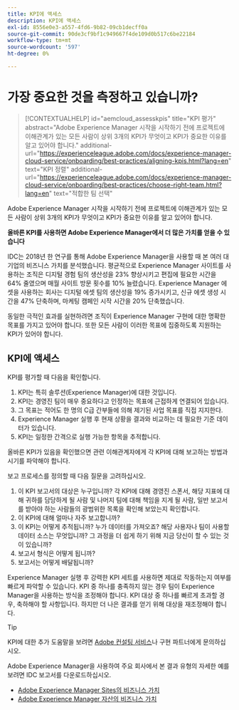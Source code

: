 ```yaml
---
title: KPI에 액세스
description: KPI에 액세스
exl-id: 8556e0e3-a557-4fd6-9b82-09cb1decff0a
source-git-commit: 90de3cf9bf1c949667f4de109d0b517c6be22184
workflow-type: tm+mt
source-wordcount: '597'
ht-degree: 0%

---
```


# 가장 중요한 것을 측정하고 있습니까?

>[!CONTEXTUALHELP]
>id="aemcloud_assesskpis"
>title="KPI 평가"
>abstract="Adobe Experience Manager 시작을 시작하기 전에 프로젝트에 이해관계가 있는 모든 사람이 상위 3개의 KPI가 무엇이고 KPI가 중요한 이유를 알고 있어야 합니다."
>additional-url="https://experienceleague.adobe.com/docs/experience-manager-cloud-service/onboarding/best-practices/aligning-kpis.html?lang=en" text="KPI 정렬"
>additional-url="https://experienceleague.adobe.com/docs/experience-manager-cloud-service/onboarding/best-practices/choose-right-team.html?lang=en" text="적합한 팀 선택"

Adobe Experience Manager 시작을 시작하기 전에 프로젝트에 이해관계가 있는 모든 사람이 상위 3개의 KPI가 무엇이고 KPI가 중요한 이유를 알고 있어야 합니다.

**올바른 KPI를 사용하면 Adobe Experience Manager에서 더 많은 가치를 얻을 수 있습니다**


IDC는 2018년 한 연구를 통해 Adobe Experience Manager을 사용할 때 본 여러 대기업의 비즈니스 가치를 분석했습니다. 평균적으로 Experience Manager 사이트를 사용하는 조직은 디지털 경험 팀의 생산성을 23% 향상시키고 편집에 필요한 시간을 64% 줄였으며 매월 사이트 방문 횟수를 10% 늘렸습니다. Experience Manager 에셋을 사용하는 회사는 디지털 에셋 팀의 생산성을 19% 증가시키고, 신규 에셋 생성 시간을 47% 단축하며, 마케팅 캠페인 시작 시간을 20% 단축했습니다.

동일한 극적인 효과를 실현하려면 조직이 Experience Manager 구현에 대한 명확한 목표를 가지고 있어야 합니다. 또한 모든 사람이 이러한 목표에 집중하도록 지원하는 KPI가 있어야 합니다.

## KPI에 액세스

KPI를 평가할 때 다음을 확인합니다.

1. KPI는 특히 솔루션(Experience Manager)에 대한 것입니다.
1. KPI는 경영진 팀이 매우 중요하다고 인정하는 목표에 근접하게 연결되어 있습니다.
1. 그 목표는 적어도 한 명의 C급 간부들에 의해 제기된 사업 목표를 직접 지지한다.
1. Experience Manager 실행 후 현재 상황을 결과와 비교하는 데 필요한 기준 데이터가 있습니다.
1. KPI는 일정한 간격으로 실행 가능한 항목을 추적합니다.

올바른 KPI가 있음을 확인했으면 관련 이해관계자에게 각 KPI에 대해 보고하는 방법과 시기를 파악해야 합니다.

보고 프로세스를 정의할 때 다음 질문을 고려하십시오.

1. 이 KPI 보고서의 대상은 누구입니까? 각 KPI에 대해 경영진 스폰서, 해당 지표에 대해 귀하를 담당하게 될 사람 및 나머지 팀에 대해 책임을 지게 될 사람, 일반 보고서를 받아야 하는 사람들의 광범위한 목록을 확인해 보았는지 확인합니다.
1. 이 KPI에 대해 얼마나 자주 보고합니까?
1. 이 KPI는 어떻게 추적됩니까? 누가 데이터를 가져오죠? 해당 사용자나 팀이 사용할 데이터 소스는 무엇입니까? 그 과정을 더 쉽게 하기 위해 지금 당신이 할 수 있는 것이 있습니까?
1. 보고서 형식은 어떻게 됩니까?
1. 보고서는 어떻게 배달됩니까?

Experience Manager 실행 후 강력한 KPI 세트를 사용하면 제대로 작동하는지 여부를 빠르게 파악할 수 있습니다. KPI 중 하나를 충족하지 않는 경우 팀이 Experience Manager을 사용하는 방식을 조정해야 합니다. KPI 대상 중 하나를 빠르게 초과할 경우, 축하해야 할 사항입니다. 하지만 더 나은 결과를 얻기 위해 대상을 재조정해야 합니다.

>[!TIP]
>
> KPI에 대한 추가 도움말을 보려면 [Adobe 컨설팅 서비스](https://www.adobe.com/experience-cloud/consulting-services.html)나 구현 파트너에게 문의하십시오.

Adobe Experience Manager을 사용하여 주요 회사에서 본 결과 유형의 자세한 예를 보려면 IDC 보고서를 다운로드하십시오.
* [Adobe Experience Manager Sites의 비즈니스 가치](https://www.adobe.com/content/dam/acom/en/modal-offers/idc-aem-sites-q218/pdfs/22037555.en.aem.whitepaper.IDCBusinessValueAEMSites.pdf)
* [Adobe Experience Manager 자산의 비즈니스 가치](https://wwwimages2.adobe.com/content/dam/acom/en/modal-offers/idc-aem-Assets-q218/pdfs/220380622.en.aem.whitepaper.IDCBusinessValueAEMAssets.pdf)

